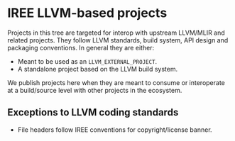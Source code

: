# IREE LLVM-based projects

Projects in this tree are targeted for interop with upstream LLVM/MLIR and
related projects. They follow LLVM standards, build system, API design and
packaging conventions. In general they are either:

* Meant to be used as an `LLVM_EXTERNAL_PROJECT`.
* A standalone project based on the LLVM build system.

We publish projects here when they are meant to consume or interoperate at a
build/source level with other projects in the ecosystem.

## Exceptions to LLVM coding standards

* File headers follow IREE conventions for copyright/license banner.
